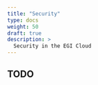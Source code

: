 ```yaml
---
title: "Security"
type: docs
weight: 50
draft: true
description: >
  Security in the EGI Cloud
---
```


## TODO
